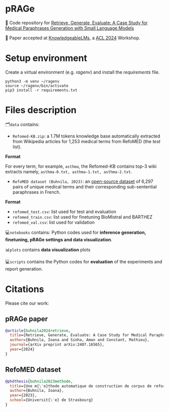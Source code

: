 # pRAGe

📄 Code repository for [Retrieve, Generate, Evaluate: A Case Study for Medical Paraphrases Generation with Small Language Models](https://arxiv.org/abs/2407.16565)

🎉 Paper accepted at [KnowledgeableLMs](https://knowledgeable-lm.github.io/), a [ACL 2024](https://2024.aclweb.org/) Workshop.

# Setup environment

Create a virtual environment (e.g. *ragenv*) and install the *requirements* file.

```
python3 -m venv ~/ragenv
source ~/ragenv/bin/activate
pip3 install -r requirements.txt
```

# Files description

🗂️```data``` contains: 

  - ```Refomed-KB.zip```: a 1.7M tokens knowledge base automatically extracted from Wikipedia articles for 1,253 medical terms from RefoMED (the *test* list). 

  **Format**

  For every term, for example, ```asthma```, the Refomed-KB contains top-3 wiki extracts namely, ```asthma-0.txt, asthma-1.txt, asthma-2.txt```.

  - ```RefoMED dataset (Buhnila, 2023)```: an [open-source dataset](https://github.com/ibuhnila/refomed) of 6,297 pairs of unique medical terms and their corresponding sub-sentential paraphrases in French.

  **Format**

  - ```refomed_test.csv```: list used for test and evaluation
  - ```refomed_train.csv```: list used for finetuning BioMistral and BARTHEZ
  - ```refomed_val.csv```: list used for validation

💻```notebooks``` contains: Python codes used for **inference generation, finetuning, pRAGe settings and data visualization**.

📊```plots``` contains **data visualization** plots

💻```scripts``` contains the Python codes for **evaluation** of the experiments and report generation.

# Citations
Please cite our work:

## pRAGe paper
```bibtex
@article{buhnila2024retrieve,
  title={Retrieve, Generate, Evaluate: A Case Study for Medical Paraphrases Generation with Small Language Models},
  author={Buhnila, Ioana and Sinha, Aman and Constant, Mathieu},
  journal={arXiv preprint arXiv:2407.16565},
  year={2024}
}
```
## RefoMED dataset
```bibtex
@phdthesis{buhnila2023methode,
  title={Une m{\'e}thode automatique de construction de corpus de reformulation},
  author={Buhnila, Ioana},
  year={2023},
  school={Universit{\'e} de Strasbourg}
}
```
